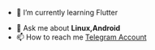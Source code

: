 

<!-- - 🔭 I’m currently working on -->
- 🌱 I’m currently learning Flutter 
<!-- - 👯 I’m looking to collaborate on ... -->
<!-- - 🤔 I’m looking for help with ... -->
- 💬 Ask me about **Linux,Android**
- 📫 How to reach me [Telegram Account](https://t.me/AMHOAZ/)

